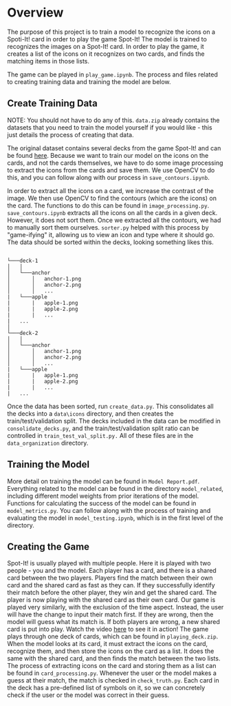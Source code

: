 # Overview
The purpose of this project is to train a model to recognize the icons on a Spoti-It! card in order to play the game Spot-It! The model is trained to recognizes the images on a Spot-It! card. In order to play the game, it creates a list of the icons on it recognizes on two cards, and finds the matching items in those lists. 

The game can be played in `play_game.ipynb`. The process and files related to creating training data and training the model are below. 

## Create Training Data
NOTE: You should not have to do any of this. `data.zip` already contains the datasets that you need to train the model yourself if you would like - this just details the process of creating that data.

The original dataset contains several decks from the game Spot-It! and can be found [here](https://www.kaggle.com/datasets/grouby/dobble-card-images/data). Because we want to train our model on the icons on the cards, and not the cards themselves, we have to do some image processing to extract the icons from the cards and save them. We use OpenCV to do this, and you can follow along with our process in `save_contours.ipynb`. 

In order to extract all the icons on a card, we increase the contrast of the image. We then use OpenCV to find the contours (which are the icons) on the card. The functions to do this can be found in `image_processing.py`. `save_contours.ipynb` extracts all the icons on all the cards in a given deck. However, it does not sort them. Once we extracted all the contours, we had to manually sort them ourselves. `sorter.py` helped with this process by "game-ifying" it, allowing us to view an icon and type where it should go. The data should be sorted within the decks, looking something likes this.
```

└───deck-1
│   │
│   └───anchor
│       │   anchor-1.png
│       │   anchor-2.png
│       │   ...
|   └───apple
|       |   apple-1.png
|       |   apple-2.png
|       |   ...
|   ...
│   
└───deck-2
│   │
│   └───anchor
│       │   anchor-1.png
│       │   anchor-2.png
│       │   ...
|   └───apple
|       |   apple-1.png
|       |   apple-2.png
|       |   ...
|   ...
```
Once the data has been sorted, run `create_data.py`. This consolidates all the decks into a `data\icons` directory, and then creates the train/test/validation split. The decks included in the data can be modified in `consolidate_decks.py`, and the train/test/validation split ratio can be controlled in `train_test_val_split.py.` All of these files are in the `data_organization` directory.

## Training the Model
More detail on training the model can be found in `Model Report.pdf`. Everything related to the model can be found in the directory `model_related`, including different model weights from prior iterations of the model. Functions for calculating the success of the model can be found in `model_metrics.py`. You can follow along with the process of training and evaluating the model in `model_testing.ipynb`, which is in the first level of the directory.

## Creating the Game
Spot-It! is usually played with multiple people. Here it is played with two people - you and the model. Each player has a card, and there is a shared card between the two players. Players find the match between their own card and the shared card as fast as they can. If they successfully identify their match before the other player, they win and get the shared card. The player is now playing with the shared card as their own card. 
Our game is played very similarly, with the exclusion of the time aspect. Instead, the user will have the change to input their match first. If they are wrong, then the model will guess what its match is. If both players are wrong, a new shared card is put into play. Watch the video [here](https://youtu.be/_Oaybdc2RHk) to see it in action! The game plays through one deck of cards, which can be found in `playing_deck.zip`.
When the model looks at its card, it must extract the icons on the card, recognize them, and then store the icons on the card as a list. It does the same with the shared card, and then finds the match between the two lists. The process of extracting icons on the card and storing them as a list can be found in `card_processing.py`.
Whenever the user or the model makes a guess at their match, the match is checked in `check_truth.py`. Each card in the deck has a pre-defined list of symbols on it, so we can concretely check if the user or the model was correct in their guess. 